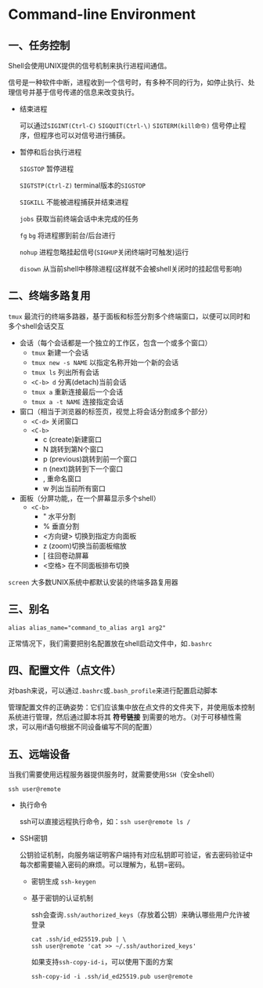 # Command-line Environment



## 一、任务控制

Shell会使用UNIX提供的信号机制来执行进程间通信。

信号是一种软件中断，进程收到一个信号时，有多种不同的行为，如停止执行、处理信号并基于信号传递的信息来改变执行。

- 结束进程

  可以通过`SIGINT(Ctrl-C)` `SIGQUIT(Ctrl-\)` `SIGTERM(kill命令)` 信号停止程序，但程序也可以对信号进行捕获。

- 暂停和后台执行进程

  `SIGSTOP` 暂停进程

  `SIGTSTP(Ctrl-Z)` terminal版本的`SIGSTOP`

  `SIGKILL` 不能被进程捕获并结束进程

  `jobs` 获取当前终端会话中未完成的任务

  `fg` `bg` 将进程挪到前台/后台进行

  `nohup` 进程忽略挂起信号(`SIGHUP`关闭终端时可触发)运行

  `disown` 从当前shell中移除进程(这样就不会被shell关闭时的挂起信号影响)



## 二、终端多路复用

`tmux` 最流行的终端多路器，基于面板和标签分割多个终端窗口，以便可以同时和多个shell会话交互

- 会话（每个会话都是一个独立的工作区，包含一个或多个窗口）
  - `tmux` 新建一个会话
  - `tmux new -s NAME` 以指定名称开始一个新的会话
  - `tmux ls` 列出所有会话
  - `<C-b> d` 分离(detach)当前会话
  - `tmux a` 重新连接最后一个会话
  - `tmux a -t NAME` 连接指定会话
- 窗口（相当于浏览器的标签页，视觉上将会话分割成多个部分）
  - `<C-d>` 关闭窗口
  - `<C-b>` 
    - c (create)新建窗口
    - N 跳转到第N个窗口
    - p (previous)跳转到前一个窗口
    - n (next)跳转到下一个窗口
    - , 重命名窗口
    - w 列出当前所有窗口
- 面板（分屏功能,，在一个屏幕显示多个shell）
  - `<C-b>` 
    - " 水平分割
    - % 垂直分割
    - <方向键> 切换到指定方向面板
    - z (zoom)切换当前面板缩放
    - [ 往回卷动屏幕
    - <空格> 在不同面板排布切换

[tmux快速入门教程]: https://hamvocke.com/blog/a-quick-and-easy-guide-to-tmux/
[tmux进阶教程]: http://linuxcommand.org/lc3_adv_termmux.php

`screen` 大多数UNIX系统中都默认安装的终端多路复用器



## 三、别名

```shell
alias alias_name="command_to_alias arg1 arg2"
```

正常情况下，我们需要把别名配置放在shell启动文件中，如`.bashrc`



## 四、配置文件（点文件）

[shell启动脚本配置]: https://blog.flowblok.id.au/2013-02/shell-startup-scripts.html

对bash来说，可以通过`.bashrc`或`.bash_profile`来进行配置启动脚本

管理配置文件的正确姿势：它们应该集中放在点文件的文件夹下，并使用版本控制系统进行管理，然后通过脚本将其 **符号链接** 到需要的地方。（对于可移植性需求，可以用if语句根据不同设备编写不同的配置）



## 五、远端设备

当我们需要使用远程服务器提供服务时，就需要使用`SSH`（安全shell）

```shell
ssh user@remote
```

- 执行命令

  ssh可以直接远程执行命令，如：`ssh user@remote ls /`

- SSH密钥

  公钥验证机制，向服务端证明客户端持有对应私钥即可验证，省去密码验证中每次都需要输入密码的麻烦。可以理解为，私钥=密码。

  - 密钥生成 `ssh-keygen`

  - 基于密钥的认证机制

    ssh会查询`.ssh/authorized_keys`（存放着公钥）来确认哪些用户允许被登录

    ```shell
    cat .ssh/id_ed25519.pub | \
    ssh user@remote 'cat >> ~/.ssh/authorized_keys'
    ```

    如果支持`ssh-copy-id-i`，可以使用下面的方案

    ```shell
    ssh-copy-id -i .ssh/id_ed25519.pub user@remote
    ```

    